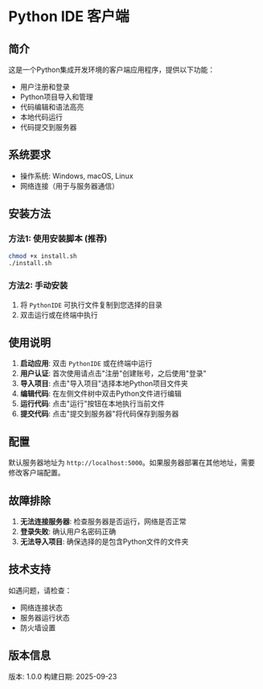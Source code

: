 # Python IDE 客户端

## 简介

这是一个Python集成开发环境的客户端应用程序，提供以下功能：

- 用户注册和登录
- Python项目导入和管理
- 代码编辑和语法高亮
- 本地代码运行
- 代码提交到服务器

## 系统要求

- 操作系统: Windows, macOS, Linux
- 网络连接（用于与服务器通信）

## 安装方法

### 方法1: 使用安装脚本 (推荐)

```bash
chmod +x install.sh
./install.sh
```

### 方法2: 手动安装

1. 将 `PythonIDE` 可执行文件复制到您选择的目录
2. 双击运行或在终端中执行

## 使用说明

1. **启动应用**: 双击 `PythonIDE` 或在终端中运行
2. **用户认证**: 首次使用请点击"注册"创建账号，之后使用"登录"
3. **导入项目**: 点击"导入项目"选择本地Python项目文件夹
4. **编辑代码**: 在左侧文件树中双击Python文件进行编辑
5. **运行代码**: 点击"运行"按钮在本地执行当前文件
6. **提交代码**: 点击"提交到服务器"将代码保存到服务器

## 配置

默认服务器地址为 `http://localhost:5000`。如果服务器部署在其他地址，需要修改客户端配置。

## 故障排除

1. **无法连接服务器**: 检查服务器是否运行，网络是否正常
2. **登录失败**: 确认用户名密码正确
3. **无法导入项目**: 确保选择的是包含Python文件的文件夹

## 技术支持

如遇问题，请检查：
- 网络连接状态
- 服务器运行状态
- 防火墙设置

## 版本信息

版本: 1.0.0
构建日期: 2025-09-23